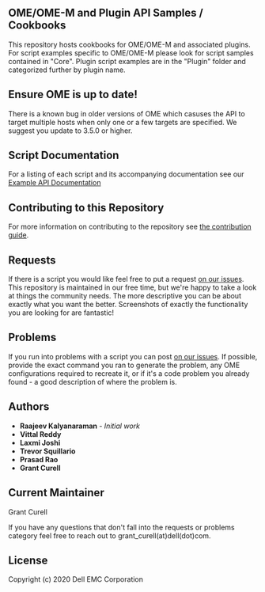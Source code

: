 ## OME/OME-M and Plugin API Samples / Cookbooks

This repository hosts cookbooks for OME/OME-M and associated plugins. For script examples specific to OME/OME-M please look for script samples contained in "Core". Plugin script examples are in the "Plugin" folder and categorized further by plugin name.

## Ensure OME is up to date!

There is a known bug in older versions of OME which casuses the API to target multiple hosts when only one or a few targets are specified. We suggest you update to 3.5.0 or higher.

## Script Documentation

For a listing of each script and its accompanying documentation see our [Example API Documentation](docs/API.md)

## Contributing to this Repository

For more information on contributing to the repository see [the contribution guide](docs/CONTRIBUTING.md).

## Requests

If there is a script you would like feel free to put a request [on our issues](https://github.com/dell/OpenManage-Enterprise/issues). This repository is maintained in our free time, but we're happy to take a look at things the community needs. The more descriptive you can be about exactly what you want the better. Screenshots of exactly the functionality you are looking for are fantastic!

## Problems

If you run into problems with a script you can post [on our issues](https://github.com/dell/OpenManage-Enterprise/issues). If possible, provide the exact command you ran to generate the problem, any OME configurations required to recreate it, or if it's a code problem you already found - a good description of where the problem is.

## Authors

* **Raajeev Kalyanaraman** - *Initial work*
* **Vittal Reddy**
* **Laxmi Joshi** 
* **Trevor Squillario**
* **Prasad Rao**
* **Grant Curell**

## Current Maintainer

Grant Curell

If you have any questions that don't fall into the requests or problems category feel free to reach out to grant_curell(at)dell(dot)com.

## License

Copyright (c) 2020 Dell EMC Corporation
